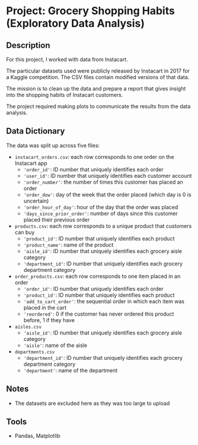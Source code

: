 # Project: Grocery Shopping Habits (Exploratory Data Analysis)

## Description

For this project, I worked with data from Instacart. 

The particular datasets used were publicly released by Instacart in 2017 for a Kaggle competition. The CSV files contain modified versions of that data.

The mission is to clean up the data and prepare a report that gives insight into the shopping habits of Instacart customers.

The project required making plots to communicate the results from the data analysis.

## Data Dictionary

The data was split up across five files:

* `instacart_orders.csv`: each row corresponds to one order on the Instacart app
    * `'order_id'`: ID number that uniquely identifies each order
    * `'user_id'`: ID number that uniquely identifies each customer account
    * `'order_number'`: the number of times this customer has placed an order
    * `'order_dow'`: day of the week that the order placed (which day is 0 is uncertain)
    * `'order_hour_of_day'`: hour of the day that the order was placed
    * `'days_since_prior_order'`: number of days since this customer placed their previous order
* `products.csv`: each row corresponds to a unique product that customers can buy
    * `'product_id'`: ID number that uniquely identifies each product
    * `'product_name'`: name of the product
    * `'aisle_id'`: ID number that uniquely identifies each grocery aisle category
    * `'department_id'`: ID number that uniquely identifies each grocery department category
* `order_products.csv`: each row corresponds to one item placed in an order
    * `'order_id'`: ID number that uniquely identifies each order
    * `'product_id'`: ID number that uniquely identifies each product
    * `'add_to_cart_order'`: the sequential order in which each item was placed in the cart
    * `'reordered'`: 0 if the customer has never ordered this product before, 1 if they have
* `aisles.csv`
    * `'aisle_id'`: ID number that uniquely identifies each grocery aisle category
    * `'aisle'`: name of the aisle
* `departments.csv`
    * `'department_id'`: ID number that uniquely identifies each grocery department category
    * `'department'`: name of the department

## Notes

* The datasets are excluded here as they was too large to upload

## Tools

* Pandas, Matplotlib
